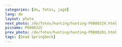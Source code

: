 ```yaml
---
categories: [de, fotos, jagd]
lang: de
layout: photo
next_photo: /de/fotos/hunting/hunting-P0000324.html
picname: P0000325
prev_photo: /de/fotos/hunting/hunting-P0000281.html
tags: [Dead Springbock]
---
```


